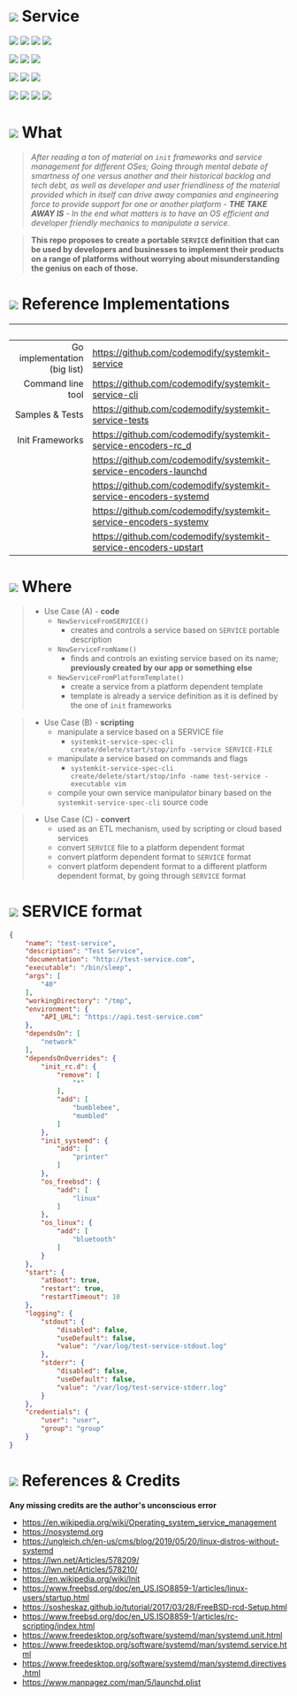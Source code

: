 # ![](https://fonts.gstatic.com/s/i/materialiconsoutlined/flare/v4/24px.svg) Service
[![](https://img.shields.io/github/v/release/codemodify/systemkit-service-spec?style=flat-square)](https://github.com/codemodify/systemkit-service-spec/releases/latest)
![](https://img.shields.io/github/languages/code-size/codemodify/systemkit-service-spec?style=flat-square)
![](https://img.shields.io/github/last-commit/codemodify/systemkit-service-spec?style=flat-square)
[![](https://img.shields.io/badge/license-0--license-brightgreen?style=flat-square)](https://github.com/codemodify/TheFreeLicense)

![](https://img.shields.io/github/workflow/status/codemodify/systemkit-service-spec/qa?style=flat-square)
![](https://img.shields.io/github/issues/codemodify/systemkit-service-spec?style=flat-square)
[![](https://goreportcard.com/badge/github.com/codemodify/systemkit-service-spec?style=flat-square)](https://goreportcard.com/report/github.com/codemodify/systemkit-service-spec)

[![](https://img.shields.io/badge/godoc-reference-brightgreen?style=flat-square)](https://godoc.org/github.com/codemodify/systemkit-service-spec)
![](https://img.shields.io/badge/PRs-welcome-brightgreen.svg?style=flat-square)
![](https://img.shields.io/gitter/room/codemodify/systemkit-service-spec?style=flat-square)

![](https://img.shields.io/github/contributors/codemodify/systemkit-service-spec?style=flat-square)
![](https://img.shields.io/github/stars/codemodify/systemkit-service-spec?style=flat-square)
![](https://img.shields.io/github/watchers/codemodify/systemkit-service-spec?style=flat-square)
![](https://img.shields.io/github/forks/codemodify/systemkit-service-spec?style=flat-square)


# ![](https://fonts.gstatic.com/s/i/materialicons/extension/v5/24px.svg) What
>_After reading a ton of material on `init` frameworks and service management for different OSes;
Going through mental debate of smartness of one versus another and their historical backlog and tech debt,
as well as developer and user friendliness of the material provided which in itself can drive away companies and
engineering force to provide support for one or another platform - __THE TAKE AWAY IS__ - In the end what
matters is to have an OS efficient and developer friendly mechanics to manipulate a service._

>__This repo proposes to create a portable `SERVICE` definition that can be used by developers and businesses
to implement their products on a range of platforms without worrying about misunderstanding the genius on each of those.__


# ![](https://fonts.gstatic.com/s/i/materialicons/code/v5/24px.svg) Reference Implementations
&nbsp;							| &nbsp;
---:							| ---
Go implementation (big list)	| https://github.com/codemodify/systemkit-service
Command line tool 				| https://github.com/codemodify/systemkit-service-cli
Samples &amp; Tests				| https://github.com/codemodify/systemkit-service-tests
Init Frameworks					| https://github.com/codemodify/systemkit-service-encoders-rc_d
&nbsp;							| https://github.com/codemodify/systemkit-service-encoders-launchd
&nbsp;							| https://github.com/codemodify/systemkit-service-encoders-systemd
&nbsp;							| https://github.com/codemodify/systemkit-service-encoders-systemv
&nbsp;							| https://github.com/codemodify/systemkit-service-encoders-upstart


# ![](https://fonts.gstatic.com/s/i/materialicons/all_inclusive/v5/24px.svg) Where
>- Use Case (A) - __code__
>	- `NewServiceFromSERVICE()`
>		- creates and controls a service based on `SERVICE` portable description
>	- `NewServiceFromName()`
>		- finds and controls an existing service based on its name; __previously created by our app or something else__
>	- `NewServiceFromPlatformTemplate()`
>		- create a service from a platform dependent template
>		- template is already a service definition as it is defined by the one of `init` frameworks

>- Use Case (B) - __scripting__
>	- manipulate a service based on a SERVICE file
>		- `systemkit-service-spec-cli create/delete/start/stop/info -service SERVICE-FILE`
>	- manipulate a service based on commands and flags
>		- `systemkit-service-spec-cli create/delete/start/stop/info -name test-service -executable vim`
>	- compile your own service manipulator binary based on the `systemkit-service-spec-cli` source code

>- Use Case (C) - __convert__
>	- used as an ETL mechanism, used by scripting or cloud based services
>	- convert `SERVICE` file to a platform dependent format
>	- convert platform dependent format to `SERVICE` format
>	- convert platform dependent format to a different platform dependent format, by going through `SERVICE` format


# ![](https://fonts.gstatic.com/s/i/materialicons/layers/v5/24px.svg) SERVICE format
```json
{
	"name": "test-service",
	"description": "Test Service",
	"documentation": "http://test-service.com",
	"executable": "/bin/sleep",
	"args": [
		"40"
	],
	"workingDirectory": "/tmp",
	"environment": {
		"API_URL": "https://api.test-service.com"
	},
	"dependsOn": [
		"network"
	],
	"dependsOnOverrides": {
		"init_rc.d": {
			"remove": [
				"*"
			],
			"add": [
				"bumblebee",
				"mumbled"
			]
		},
		"init_systemd": {
			"add": [
				"printer"
			]
		},
		"os_freebsd": {
			"add": [
				"linux"
			]
		},
		"os_linux": {
			"add": [
				"bluetooth"
			]
		}
	},
	"start": {
		"atBoot": true,
		"restart": true,
		"restartTimeout": 10
	},
	"logging": {
		"stdout": {
			"disabled": false,
			"useDefault": false,
			"value": "/var/log/test-service-stdout.log"
		},
		"stderr": {
			"disabled": false,
			"useDefault": false,
			"value": "/var/log/test-service-stderr.log"
		}
	},
	"credentials": {
		"user": "user",
		"group": "group"
	}
}
```


# ![](https://fonts.gstatic.com/s/i/materialicons/bookmarks/v4/24px.svg) References & Credits
**Any missing credits are the author's unconscious error**
- https://en.wikipedia.org/wiki/Operating_system_service_management
- https://nosystemd.org
- https://ungleich.ch/en-us/cms/blog/2019/05/20/linux-distros-without-systemd
- https://lwn.net/Articles/578209/
- https://lwn.net/Articles/578210/
- https://en.wikipedia.org/wiki/Init
- https://www.freebsd.org/doc/en_US.ISO8859-1/articles/linux-users/startup.html
- https://sosheskaz.github.io/tutorial/2017/03/28/FreeBSD-rcd-Setup.html
- https://www.freebsd.org/doc/en_US.ISO8859-1/articles/rc-scripting/index.html
- https://www.freedesktop.org/software/systemd/man/systemd.unit.html
- https://www.freedesktop.org/software/systemd/man/systemd.service.html
- https://www.freedesktop.org/software/systemd/man/systemd.directives.html
- https://www.manpagez.com/man/5/launchd.plist
